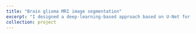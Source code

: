 ```yaml
---
title: "Brain glioma MRI image segmentation"
excerpt: "I designed a deep-learning-based approach based on U-Net for automatic brain glioma segmentation of multimodal MRI scans with high efficiency and accuracy and achieved the 4th place in the 2018 Multimodal Brain Tumor Segmentation Challenge.<br/><img src='/images/Brats18_one_result.gif'>"
collection: project
---
```

